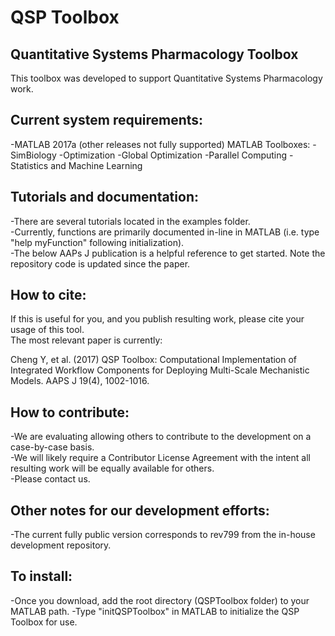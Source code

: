 QSP Toolbox
=============
Quantitative Systems Pharmacology Toolbox
-------------

This toolbox was developed to support Quantitative Systems Pharmacology work.

## Current system requirements:
-MATLAB 2017a (other releases not fully supported)
 MATLAB Toolboxes:
  -SimBiology
  -Optimization
  -Global Optimization
  -Parallel Computing
  -Statistics and Machine Learning

## Tutorials and documentation:
-There are several tutorials located in the examples folder.  
-Currently, functions are primarily documented in-line in MATLAB (i.e. type "help myFunction" following initialization).  
-The below AAPs J publication is a helpful reference to get started.  Note the repository code is updated since the paper.

## How to cite:
If this is useful for you, and you publish resulting work, please cite your usage of this tool.  
The most relevant paper is currently:

Cheng Y, et al. (2017) QSP Toolbox: Computational Implementation of Integrated 
Workflow Components for Deploying Multi-Scale Mechanistic Models.  AAPS J 19(4), 1002-1016.

## How to contribute:
-We are evaluating allowing others to contribute to the development on a case-by-case basis.  
-We will likely require a Contributor License Agreement with the intent all resulting work will be equally available for others.  
-Please contact us.

## Other notes for our development efforts:
-The current fully public version corresponds to rev799 from the in-house development repository.

## To install:
-Once you download, add the root directory (QSPToolbox folder) to your MATLAB path.
-Type "initQSPToolbox" in MATLAB to initialize the QSP Toolbox for use.
